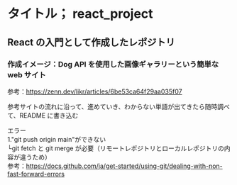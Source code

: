 # タイトル； react_project

## React の入門として作成したレポジトリ

### 作成イメージ：Dog API を使用した画像ギャラリーという簡単な web サイト
参考：https://zenn.dev/likr/articles/6be53ca64f29aa035f07

参考サイトの流れに沿って、進めていき、わからない単語が出てきたら随時調べて、README に書き込む

エラー <br>
1."git push origin main"ができない <br>
└git fetch と git merge が必要（リモートレポジトリとローカルレポジトリの内容が違うため） <br>
参考：https://docs.github.com/ja/get-started/using-git/dealing-with-non-fast-forward-errors <br>
